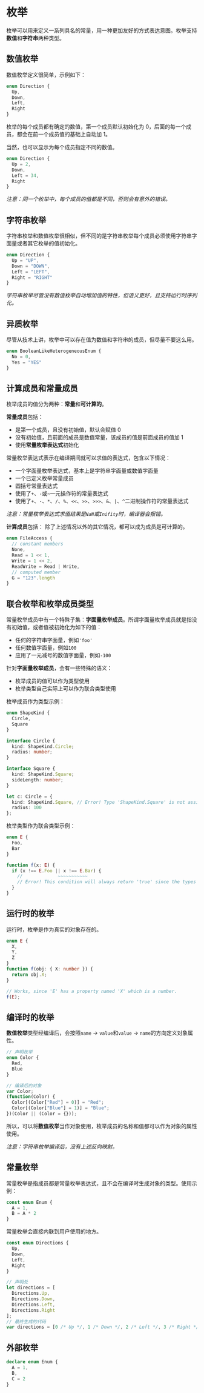 # 枚举

枚举可以用来定义一系列具名的常量，用一种更加友好的方式表达意图。枚举支持**数值**和**字符串**两种类型。

## 数值枚举

数值枚举定义很简单，示例如下：

```ts
enum Direction {
  Up,
  Down,
  Left,
  Right
}
```

枚举的每个成员都有确定的数值，第一个成员默认初始化为 0，后面的每一个成员，都会在前一个成员值的基础上自动加 1。

当然，也可以显示为每个成员指定不同的数值。

```ts
enum Direction {
  Up = 2,
  Down,
  Left = 34,
  Right
}
```

_注意：同一个枚举中，每个成员的值都是不同，否则会有意外的错误。_

## 字符串枚举

字符串枚举和数值枚举很相似，但不同的是字符串枚举每个成员必须使用字符串字面量或者其它枚举的值初始化。

```ts
enum Direction {
  Up = "UP",
  Down = "DOWN",
  Left = "LEFT",
  Right = "RIGHT"
}
```

_字符串枚举尽管没有数值枚举自动增加值的特性，但语义更好，且支持运行时序列化。_

## 异质枚举

尽管从技术上讲，枚举中可以存在值为数值和字符串的成员，但尽量不要这么用。

```ts
enum BooleanLikeHeterogeneousEnum {
  No = 0,
  Yes = "YES"
}
```

## 计算成员和常量成员

枚举成员的值分为两种：**常量**和**可计算的**。

**常量成员**包括：

- 是第一个成员，且没有初始值，默认会赋值 0
- 没有初始值，且前面的成员是数值常量，该成员的值是前面成员的值加 1
- 使用**常量枚举表达式**初始化

常量枚举表达式表示在编译期间就可以求值的表达式，包含以下情况：

- 一个字面量枚举表达式，基本上是字符串字面量或数值字面量
- 一个已定义枚举常量成员
- 圆括号常量表达式
- 使用了`+`、`-`或`~`一元操作符的常量表达式
- 使用了`+`、`-`、`*`、`/`、`%`、`<<`、`>>`、`>>>`、`&`、`|`、`^`二进制操作符的常量表达式

_注意：常量枚举表达式求值结果是`NaN`或`Inifity`时，编译器会报错。_

**计算成员**包括：
除了上述情况以外的其它情况，都可以成为成员是可计算的。

```ts
enum FileAccess {
  // constant members
  None,
  Read = 1 << 1,
  Write = 1 << 2,
  ReadWrite = Read | Write,
  // computed member
  G = "123".length
}
```

## 联合枚举和枚举成员类型

常量枚举成员中有一个特殊子集：**字面量枚举成员**。所谓字面量枚举成员就是指没有初始值，或者值被初始化为如下的值：

- 任何的字符串字面量，例如`'foo'`
- 任何数值字面量，例如`100`
- 应用了一元减号的数值字面量，例如`-100`

针对**字面量枚举成员**，会有一些特殊的语义：

- 枚举成员的值可以作为类型使用
- 枚举类型自己实际上可以作为联合类型使用

枚举成员作为类型示例：

```ts
enum ShapeKind {
  Circle,
  Square
}

interface Circle {
  kind: ShapeKind.Circle;
  radius: number;
}

interface Square {
  kind: ShapeKind.Square;
  sideLength: number;
}

let c: Circle = {
  kind: ShapeKind.Square, // Error! Type 'ShapeKind.Square' is not assignable to type 'ShapeKind.Circle'.
  radius: 100
};
```

枚举类型作为联合类型示例：

```ts
enum E {
  Foo,
  Bar
}

function f(x: E) {
  if (x !== E.Foo || x !== E.Bar) {
    //             ~~~~~~~~~~~
    // Error! This condition will always return 'true' since the types 'E.Foo' and 'E.Bar' have no overlap.
  }
}
```

## 运行时的枚举

运行时，枚举是作为真实的对象存在的。

```ts
enum E {
  X,
  Y,
  Z
}
function f(obj: { X: number }) {
  return obj.X;
}

// Works, since 'E' has a property named 'X' which is a number.
f(E);
```

## 编译时的枚举

**数值枚举**类型经编译后，会按照`name` -> `value`和`value` -> `name`的方向定义对象属性。

```ts
// 声明枚举
enum Color {
  Red,
  Blue
}

// 编译后的对象
var Color;
(function(Color) {
  Color[(Color["Red"] = 0)] = "Red";
  Color[(Color["Blue"] = 1)] = "Blue";
})(Color || (Color = {}));
```

所以，可以将**数值枚举**当作对象使用，枚举成员的名称和值都可以作为对象的属性使用。

_注意：字符串枚举编译后，没有上述反向映射。_

## 常量枚举

常量枚举是指成员都是常量枚举表达式，且不会在编译时生成对象的类型。使用示例：

```ts
const enum Enum {
  A = 1,
  B = A * 2
}
```

常量枚举会直接内联到用户使用的地方。

```ts
const enum Directions {
  Up,
  Down,
  Left,
  Right
}

// 声明处
let directions = [
  Directions.Up,
  Directions.Down,
  Directions.Left,
  Directions.Right
];
// 最终生成的代码
var directions = [0 /* Up */, 1 /* Down */, 2 /* Left */, 3 /* Right */];
```

## 外部枚举

```ts
declare enum Enum {
  A = 1,
  B,
  C = 2
}
```
